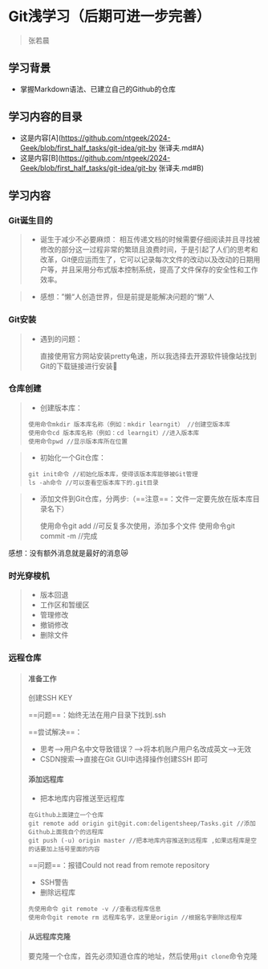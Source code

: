 # Git浅学习（后期可进一步完善）

> 张若晨

## 学习背景

+ 掌握Markdown语法、已建立自己的Github的仓库

## 学习内容的目录

- 这是内容[A](https://github.com/ntgeek/2024-Geek/blob/first_half_tasks/git-idea/git-by 张译夫.md#A)
- 这是内容[B](https://github.com/ntgeek/2024-Geek/blob/first_half_tasks/git-idea/git-by 张译夫.md#B)

## 学习内容

### Git诞生目的

> + 诞生于减少不必要麻烦：
>     相互传递文档的时候需要仔细阅读并且寻找被修改的部分这一过程非常的繁琐且浪费时间，于是引起了人们的思考和改革，Git便应运而生了，它可以记录每次文件的改动以及改动的日期用户等，并且采用分布式版本控制系统，提高了文件保存的安全性和工作效率。

> + 感想：”懒“人创造世界，但是前提是能解决问题的“懒”人

### Git安装

> + 遇到的问题：
>
>   直接使用官方网站安装pretty龟速，所以我选择去开源软件镜像站找到Git的下载链接进行安装:raising_hand:

### 仓库创建

> + 创建版本库：
>
> ```
> 使用命令mkdir 版本库名称（例如：mkdir learngit） //创建空版本库
> 使用命令cd 版本库名称（例如：cd learngit）//进入版本库
> 使用命令pwd //显示版本库所在位置
> ```

> + 初始化一个Git仓库：
>
> ```
> git init命令 //初始化版本库，使得该版本库能够被Git管理
> ls -ah命令 //可以查看空版本库下的.git目录
> ```

> + 添加文件到Git仓库，分两步:（==注意==：文件一定要先放在版本库目录名下）     
>
>     使用命令git add <file> //可反复多次使用，添加多个文件
>     使用命令git commit -m <message> //完成

感想：没有额外消息就是最好的消息:crying_cat_face:

### 时光穿梭机

> + 版本回退
> + 工作区和暂缓区
> + 管理修改
> + 撤销修改
> + 删除文件

### 远程仓库

> #### 准备工作
>
> 创建SSH KEY
>
> ==问题==：始终无法在用户目录下找到.ssh
>
> ==尝试解决==：
>
> - 思考—>用户名中文导致错误？—>将本机账户用户名改成英文—>无效
> - CSDN搜索—>直接在Git GUI中选择操作创建SSH 即可
>
> #### 添加远程库
>
> + 把本地库内容推送至远程库
>
> ```
> 在Github上面建立一个仓库
> git remote add origin git@git.com:deligentsheep/Tasks.git //添加Github上面我自个的远程库
> git push (-u) origin master //把本地库内容推送到远程库 ,如果远程库是空的话要加上括号里面的内容
> ```
>
> ==问题==：报错Could not read from remote repository
>
> + SSH警告
> + 删除远程库
>
> ```
> 先使用命令 git remote -v //查看远程库信息
> 使用命令git remote rm 远程库名字，这里是origin //根据名字删除远程库
> ```

> #### 从远程库克隆
>
> 要克隆一个仓库，首先必须知道仓库的地址，然后使用`git clone`命令克隆



